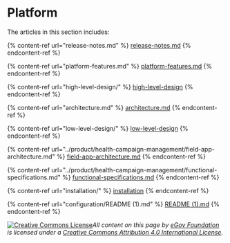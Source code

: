 # Platform

The articles in this section includes:

{% content-ref url="release-notes.md" %}
[release-notes.md](release-notes.md)
{% endcontent-ref %}

{% content-ref url="platform-features.md" %}
[platform-features.md](platform-features.md)
{% endcontent-ref %}

{% content-ref url="high-level-design/" %}
[high-level-design](high-level-design/)
{% endcontent-ref %}

{% content-ref url="architecture.md" %}
[architecture.md](architecture.md)
{% endcontent-ref %}

{% content-ref url="low-level-design/" %}
[low-level-design](low-level-design/)
{% endcontent-ref %}

{% content-ref url="../product/health-campaign-management/field-app-architecture.md" %}
[field-app-architecture.md](../product/health-campaign-management/field-app-architecture.md)
{% endcontent-ref %}

{% content-ref url="../product/health-campaign-management/functional-specifications.md" %}
[functional-specifications.md](../product/health-campaign-management/functional-specifications.md)
{% endcontent-ref %}

{% content-ref url="installation/" %}
[installation](installation/)
{% endcontent-ref %}

{% content-ref url="configuration/README (1).md" %}
[README (1).md](<configuration/README (1).md>)
{% endcontent-ref %}



[![Creative Commons License](https://i.creativecommons.org/l/by/4.0/80x15.png)_​_](http://creativecommons.org/licenses/by/4.0/)_All content on this page by_ [_eGov Foundation_](https://egov.org.in/) _is licensed under a_ [_Creative Commons Attribution 4.0 International License_](http://creativecommons.org/licenses/by/4.0/)_._
